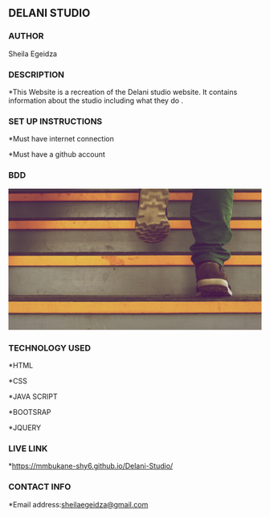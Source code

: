 ## DELANI STUDIO

### AUTHOR
Sheila Egeidza

### DESCRIPTION
*This Website is a recreation of the Delani studio website. It contains information about the studio including what they do .

### SET UP INSTRUCTIONS
*Must have internet connection

*Must have a github account

### BDD
<img src="./images/backgrounds/h_img.jpg"/>

### TECHNOLOGY USED
*HTML

*CSS

*JAVA SCRIPT

*BOOTSRAP

*JQUERY

### LIVE LINK
*https://mmbukane-shy6.github.io/Delani-Studio/

### CONTACT INFO

*Email address:sheilaegeidza@gmail.com